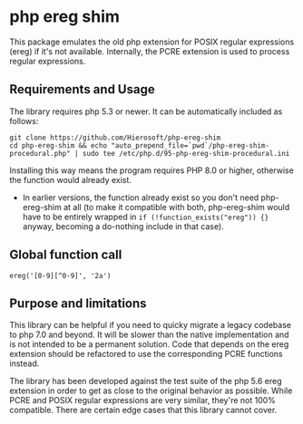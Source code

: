 # php ereg shim

This package emulates the old php extension for POSIX regular expressions
(ereg) if it's not available. Internally, the PCRE extension is used to process
regular expressions.

## Requirements and Usage

The library requires php 5.3 or newer. It can be automatically included as follows:

```
git clone https://github.com/Hierosoft/php-ereg-shim
cd php-ereg-shim && echo "auto_prepend_file=`pwd`/php-ereg-shim-procedural.php" | sudo tee /etc/php.d/95-php-ereg-shim-procedural.ini
```

Installing this way means the program requires PHP 8.0 or higher, otherwise the function would already exist.
- In earlier versions, the function already exist so you don't need php-ereg-shim at all
  (to make it compatible with both, php-ereg-shim would have to be entirely wrapped in `if (!function_exists("ereg")) {}` anyway, becoming a do-nothing include in that case).

Global function call
---------------------------
`ereg('[0-9][^0-9]', '2a')`

## Purpose and limitations

This library can be helpful if you need to quicky migrate a legacy codebase to
php 7.0 and beyond. It will be slower than the native implementation and is not
intended to be a permanent solution. Code that depends on the ereg extension
should be refactored to use the corresponding PCRE functions instead.

The library has been developed against the test suite of the php 5.6 ereg
extension in order to get as close to the original behavior as possible. While
PCRE and POSIX regular expressions are very similar, they're not 100%
compatible. There are certain edge cases that this library cannot cover.
